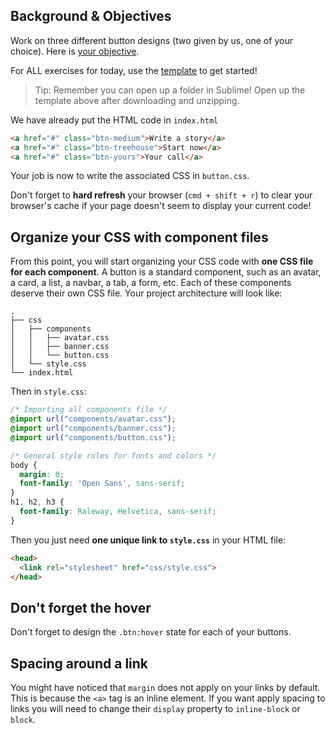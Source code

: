 ## Background & Objectives

Work on three different button designs (two given by us, one of your choice). Here is [your objective](http://lewagon.github.io/html-css-challenges/08-button-sprint/). 

For ALL exercises for today, use the [template](https://github.com/dounan1/china-product/blob/master/CSS.zip) to get started!

> Tip: Remember you can open up a folder in Sublime! Open up the template above after downloading and unzipping.

We have already put the HTML code in `index.html`

```html
<a href="#" class="btn-medium">Write a story</a>
<a href="#" class="btn-treehouse">Start now</a>
<a href="#" class="btn-yours">Your call</a>
```

Your job is now to write the associated CSS in `button.css`.

Don't forget to **hard refresh** your browser (`cmd + shift + r`) to clear your browser's cache if your page doesn't seem to display your current code!

## Organize your CSS with component files

From this point, you will start organizing your CSS code with **one CSS file for each component**. A button is a standard component, such as an avatar, a card, a list, a navbar, a tab, a form, etc. Each of these components deserve their own CSS file. Your project architecture will look like:

```
.
├── css
│   ├── components
│   │   ├── avatar.css
│   │   ├── banner.css
│   │   └── button.css
│   └── style.css
└── index.html
```

Then in `style.css`:

```css
/* Importing all components file */
@import url("components/avatar.css");
@import url("components/banner.css");
@import url("components/button.css");

/* General style rules for fonts and colors */
body {
  margin: 0;
  font-family: 'Open Sans', sans-serif;
}
h1, h2, h3 {
  font-family: Raleway, Helvetica, sans-serif;
}
```

Then you just need **one unique link to `style.css`** in your HTML file:

```html
<head>
  <link rel="stylesheet" href="css/style.css">
</head>
```

## Don't forget the hover

Don't forget to design the `.btn:hover` state for each of your buttons.

## Spacing around a link

You might have noticed that `margin` does not apply on your links by default. This is because the `<a>` tag is an inline element. If you want apply spacing to links you will need to change their `display` property to `inline-block` or `block`.
